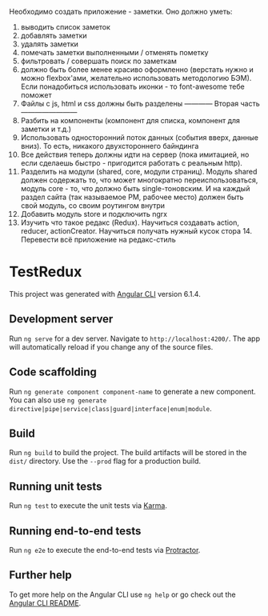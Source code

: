 Необходимо создать приложение - заметки. 
Оно должно уметь: 
1. выводить список заметок 
2. добавлять заметки 
3. удалять заметки 
4. помечать заметки выполненными / отменять пометку 
5. фильтровать / совершать поиск по заметкам 
6. должно быть более менее красиво оформленно (верстать нужно и можно flexbox'ами, желательно использовать методологию БЭМ). Если понадобиться использовать иконки - то font-awesome тебе поможет 
7. Файлы с js, html и css должны быть разделены
 ———— Вторая часть ———————— 
8. Разбить на компоненты (компонент для списка, компонент для заметки и т.д.) 
9. Использовать односторонний поток данных (события вверх, данные вниз). То есть, никакого двухстороннего байндинга 
10. Все действия теперь должны идти на сервер (пока имитацией, но если сделаешь быстро - пригодится работать с реальным http). 
11. Разделить на модули (shared, core, модули страниц). Модуль shared должен содержать то, что может многократно переиспользоваться, модуль core - то, что должно быть single-тоновским. И на каждый раздел сайта (так называемое РМ, рабочее место) должен быть свой модуль, со своим роутингом внутри 
12. Добавить модуль store и подключить ngrx 
13. Изучить что такое редакс (Redux). Научиться создавать action, reducer, actionCreator. Научиться получать нужный кусок стора 14. Перевести всё приложение на редакс-стиль


# TestRedux

This project was generated with [Angular CLI](https://github.com/angular/angular-cli) version 6.1.4.

## Development server

Run `ng serve` for a dev server. Navigate to `http://localhost:4200/`. The app will automatically reload if you change any of the source files.

## Code scaffolding

Run `ng generate component component-name` to generate a new component. You can also use `ng generate directive|pipe|service|class|guard|interface|enum|module`.

## Build

Run `ng build` to build the project. The build artifacts will be stored in the `dist/` directory. Use the `--prod` flag for a production build.

## Running unit tests

Run `ng test` to execute the unit tests via [Karma](https://karma-runner.github.io).

## Running end-to-end tests

Run `ng e2e` to execute the end-to-end tests via [Protractor](http://www.protractortest.org/).

## Further help

To get more help on the Angular CLI use `ng help` or go check out the [Angular CLI README](https://github.com/angular/angular-cli/blob/master/README.md).
